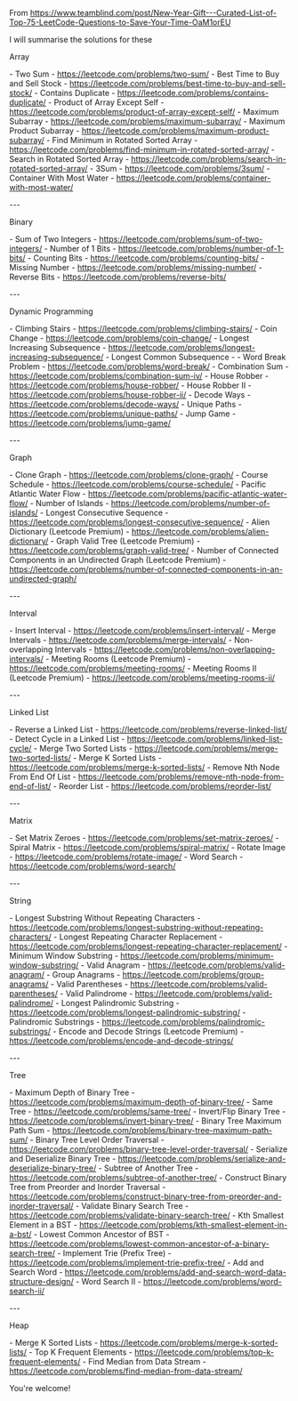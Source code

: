 From https://www.teamblind.com/post/New-Year-Gift---Curated-List-of-Top-75-LeetCode-Questions-to-Save-Your-Time-OaM1orEU

I will summarise the solutions for these

Array

\- Two Sum - https://leetcode.com/problems/two-sum/
\- Best Time to Buy and Sell Stock - https://leetcode.com/problems/best-time-to-buy-and-sell-stock/
\- Contains Duplicate - https://leetcode.com/problems/contains-duplicate/
\- Product of Array Except Self - https://leetcode.com/problems/product-of-array-except-self/
\- Maximum Subarray - https://leetcode.com/problems/maximum-subarray/
\- Maximum Product Subarray - https://leetcode.com/problems/maximum-product-subarray/
\- Find Minimum in Rotated Sorted Array - https://leetcode.com/problems/find-minimum-in-rotated-sorted-array/
\- Search in Rotated Sorted Array - https://leetcode.com/problems/search-in-rotated-sorted-array/
\- 3Sum - https://leetcode.com/problems/3sum/
\- Container With Most Water - https://leetcode.com/problems/container-with-most-water/

\---

Binary

\- Sum of Two Integers - https://leetcode.com/problems/sum-of-two-integers/
\- Number of 1 Bits - https://leetcode.com/problems/number-of-1-bits/
\- Counting Bits - https://leetcode.com/problems/counting-bits/
\- Missing Number - https://leetcode.com/problems/missing-number/
\- Reverse Bits - https://leetcode.com/problems/reverse-bits/

\---

Dynamic Programming

\- Climbing Stairs - https://leetcode.com/problems/climbing-stairs/
\- Coin Change - https://leetcode.com/problems/coin-change/
\- Longest Increasing Subsequence - https://leetcode.com/problems/longest-increasing-subsequence/
\- Longest Common Subsequence -
\- Word Break Problem - https://leetcode.com/problems/word-break/
\- Combination Sum - https://leetcode.com/problems/combination-sum-iv/
\- House Robber - https://leetcode.com/problems/house-robber/
\- House Robber II - https://leetcode.com/problems/house-robber-ii/
\- Decode Ways - https://leetcode.com/problems/decode-ways/
\- Unique Paths - https://leetcode.com/problems/unique-paths/
\- Jump Game - https://leetcode.com/problems/jump-game/

\---

Graph

\- Clone Graph - https://leetcode.com/problems/clone-graph/
\- Course Schedule - https://leetcode.com/problems/course-schedule/
\- Pacific Atlantic Water Flow - https://leetcode.com/problems/pacific-atlantic-water-flow/
\- Number of Islands - https://leetcode.com/problems/number-of-islands/
\- Longest Consecutive Sequence - https://leetcode.com/problems/longest-consecutive-sequence/
\- Alien Dictionary (Leetcode Premium) - https://leetcode.com/problems/alien-dictionary/
\- Graph Valid Tree (Leetcode Premium) - https://leetcode.com/problems/graph-valid-tree/
\- Number of Connected Components in an Undirected Graph (Leetcode Premium) - https://leetcode.com/problems/number-of-connected-components-in-an-undirected-graph/

\---

Interval

\- Insert Interval - https://leetcode.com/problems/insert-interval/
\- Merge Intervals - https://leetcode.com/problems/merge-intervals/
\- Non-overlapping Intervals - https://leetcode.com/problems/non-overlapping-intervals/
\- Meeting Rooms (Leetcode Premium) - https://leetcode.com/problems/meeting-rooms/
\- Meeting Rooms II (Leetcode Premium) - https://leetcode.com/problems/meeting-rooms-ii/

\---

Linked List

\- Reverse a Linked List - https://leetcode.com/problems/reverse-linked-list/
\- Detect Cycle in a Linked List - https://leetcode.com/problems/linked-list-cycle/
\- Merge Two Sorted Lists - https://leetcode.com/problems/merge-two-sorted-lists/
\- Merge K Sorted Lists - https://leetcode.com/problems/merge-k-sorted-lists/
\- Remove Nth Node From End Of List - https://leetcode.com/problems/remove-nth-node-from-end-of-list/
\- Reorder List - https://leetcode.com/problems/reorder-list/

\---

Matrix

\- Set Matrix Zeroes - https://leetcode.com/problems/set-matrix-zeroes/
\- Spiral Matrix - https://leetcode.com/problems/spiral-matrix/
\- Rotate Image - https://leetcode.com/problems/rotate-image/
\- Word Search - https://leetcode.com/problems/word-search/

\---

String

\- Longest Substring Without Repeating Characters - https://leetcode.com/problems/longest-substring-without-repeating-characters/
\- Longest Repeating Character Replacement - https://leetcode.com/problems/longest-repeating-character-replacement/
\- Minimum Window Substring - https://leetcode.com/problems/minimum-window-substring/
\- Valid Anagram - https://leetcode.com/problems/valid-anagram/
\- Group Anagrams - https://leetcode.com/problems/group-anagrams/
\- Valid Parentheses - https://leetcode.com/problems/valid-parentheses/
\- Valid Palindrome - https://leetcode.com/problems/valid-palindrome/
\- Longest Palindromic Substring - https://leetcode.com/problems/longest-palindromic-substring/
\- Palindromic Substrings - https://leetcode.com/problems/palindromic-substrings/
\- Encode and Decode Strings (Leetcode Premium) - https://leetcode.com/problems/encode-and-decode-strings/

\---

Tree

\- Maximum Depth of Binary Tree - https://leetcode.com/problems/maximum-depth-of-binary-tree/
\- Same Tree - https://leetcode.com/problems/same-tree/
\- Invert/Flip Binary Tree - https://leetcode.com/problems/invert-binary-tree/
\- Binary Tree Maximum Path Sum - https://leetcode.com/problems/binary-tree-maximum-path-sum/
\- Binary Tree Level Order Traversal - https://leetcode.com/problems/binary-tree-level-order-traversal/
\- Serialize and Deserialize Binary Tree - https://leetcode.com/problems/serialize-and-deserialize-binary-tree/
\- Subtree of Another Tree - https://leetcode.com/problems/subtree-of-another-tree/
\- Construct Binary Tree from Preorder and Inorder Traversal - https://leetcode.com/problems/construct-binary-tree-from-preorder-and-inorder-traversal/
\- Validate Binary Search Tree - https://leetcode.com/problems/validate-binary-search-tree/
\- Kth Smallest Element in a BST - https://leetcode.com/problems/kth-smallest-element-in-a-bst/
\- Lowest Common Ancestor of BST - https://leetcode.com/problems/lowest-common-ancestor-of-a-binary-search-tree/
\- Implement Trie (Prefix Tree) - https://leetcode.com/problems/implement-trie-prefix-tree/
\- Add and Search Word - https://leetcode.com/problems/add-and-search-word-data-structure-design/
\- Word Search II - https://leetcode.com/problems/word-search-ii/

\---

Heap

\- Merge K Sorted Lists - https://leetcode.com/problems/merge-k-sorted-lists/
\- Top K Frequent Elements - https://leetcode.com/problems/top-k-frequent-elements/
\- Find Median from Data Stream - https://leetcode.com/problems/find-median-from-data-stream/

You're welcome!